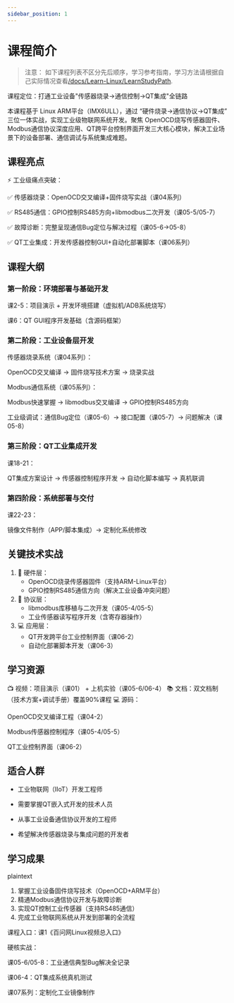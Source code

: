 ```yaml
---
sidebar_position: 1
---
```


# 课程简介
> 注意： 如下课程列表不区分先后顺序，学习参考指南，学习方法请根据自己实际情况查看[/docs/Learn-Linux/LearnStudyPath](/docs/Learn-Linux/LearnStudyPath).

课程定位：打通工业设备"传感器烧录→通信控制→QT集成"全链路

本课程基于 Linux ARM平台（IMX6ULL），通过 “硬件烧录→通信协议→QT集成” 三位一体实战，实现工业级物联网系统开发。聚焦 OpenOCD烧写传感器固件、Modbus通信协议深度应用、QT跨平台控制界面开发三大核心模块，解决工业场景下的设备部署、通信调试与系统集成难题。

## 课程亮点
⚡ 工业级痛点突破：

✅ 传感器烧录：OpenOCD交叉编译+固件烧写实战（课04系列）

✅ RS485通信：GPIO控制RS485方向+libmodbus二次开发（课05-5/05-7）

✅ 故障诊断：完整呈现通信Bug定位与解决过程（课05-6→05-8）

✅ QT工业集成：开发传感器控制GUI+自动化部署脚本（课06系列）

## 课程大纲
### 第一阶段：环境部署与基础开发
课2-5：项目演示 + 开发环境搭建（虚拟机/ADB系统烧写）

课6：QT GUI程序开发基础（含源码框架）

### 第二阶段：工业设备层开发

传感器烧录系统（课04系列）：

OpenOCD交叉编译 → 固件烧写技术方案 → 烧录实战

Modbus通信系统（课05系列）：

Modbus快速掌握 → libmodbus交叉编译 → GPIO控制RS485方向

工业级调试：通信Bug定位（课05-6）→ 接口配置（课05-7）→ 问题解决（课05-8）

### 第三阶段：QT工业集成开发
课18-21：

QT集成方案设计 → 传感器控制程序开发 → 自动化脚本编写 → 真机联调

### 第四阶段：系统部署与交付
课22-23：

镜像文件制作（APP/脚本集成）→ 定制化系统修改

## 关键技术实战

1. 🔧 硬件层：  
   - OpenOCD烧录传感器固件（支持ARM-Linux平台）  
   - GPIO控制RS485通信方向（解决工业设备冲突问题）  
2. 📡 协议层：  
   - libmodbus库移植与二次开发（课05-4/05-5）  
   - 工业传感器读写程序开发（含寄存器操作）  
3. 💻 应用层：  
   - QT开发跨平台工业控制界面（课06-2）  
   - 自动化部署脚本开发（课06-3）  

## 学习资源
📺 视频：项目演示（课01） + 上机实验（课05-6/06-4）
📚 文档：双文档制（技术方案+调试手册）覆盖90%课程
💻 源码：

OpenOCD交叉编译工程（课04-2）

Modbus传感器控制程序（课05-4/05-5）

QT工业控制界面（课06-2）

## 适合人群
- 工业物联网（IIoT）开发工程师

- 需要掌握QT嵌入式开发的技术人员

- 从事工业设备通信协议开发的工程师

- 希望解决传感器烧录与集成问题的开发者

## 学习成果
plaintext
1. 掌握工业设备固件烧写技术（OpenOCD+ARM平台）  
2. 精通Modbus通信协议开发与故障诊断  
3. 实现QT控制工业传感器（支持RS485通信）  
4. 完成工业物联网系统从开发到部署的全流程  

课程入口：课1《百问网Linux视频总入口》

硬核实战：

课05-6/05-8：工业通信典型Bug解决全记录

课06-4：QT集成系统真机测试

课07系列：定制化工业镜像制作